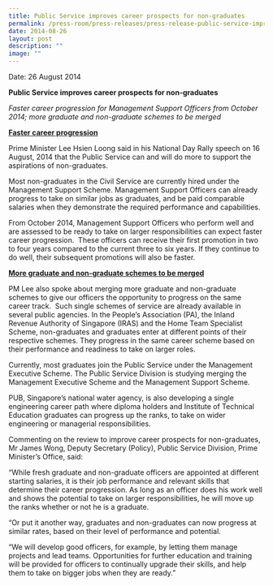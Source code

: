 ```yaml
---
title: Public Service improves career prospects for non‑graduates
permalink: /press-room/press-releases/press-release-public-service-improves-career-prospects-for-non-graduates/
date: 2014-08-26
layout: post
description: ""
image: ""
---
```


Date: 26 August 2014

**Public Service improves career prospects for non-graduates**

_Faster career progression for Management Support Officers from October 2014; more graduate and non-graduate schemes to be merged_

<u>**Faster career progression**</u>

Prime Minister Lee Hsien Loong said in his National Day Rally speech on 16 August, 2014 that the Public Service can and will do more to support the aspirations of non-graduates. 

Most non-graduates in the Civil Service are currently hired under the Management Support Scheme. Management Support Officers can already progress to take on similar jobs as graduates, and be paid comparable salaries when they demonstrate the required performance and capabilities.  

From October 2014, Management Support Officers who perform well and are assessed to be ready to take on larger responsibilities can expect faster career progression.  These officers can receive their first promotion in two to four years compared to the current three to six years. If they continue to do well, their subsequent promotions will also be faster.

<u>**More graduate and non-graduate schemes to be merged**</u>

PM Lee also spoke about merging more graduate and non-graduate schemes to give our officers the opportunity to progress on the same career track.  Such single schemes of service are already available in several public agencies. In the People’s Association (PA), the Inland Revenue Authority of Singapore (IRAS) and the Home Team Specialist Scheme, non-graduates and graduates enter at different points of their respective schemes. They progress in the same career scheme based on their performance and readiness to take on larger roles.

Currently, most graduates join the Public Service under the Management Executive Scheme. The Public Service Division is studying merging the Management Executive Scheme and the Management Support Scheme.

PUB, Singapore’s national water agency, is also developing a single engineering career path where diploma holders and Institute of Technical Education graduates can progress up the ranks, to take on wider engineering or managerial responsibilities. 

Commenting on the review to improve career prospects for non-graduates, Mr James Wong, Deputy Secretary (Policy), Public Service Division, Prime Minister’s Office, said:

“While fresh graduate and non-graduate officers are appointed at different starting salaries, it is their job performance and relevant skills that determine their career progression. As long as an officer does his work well and shows the potential to take on larger responsibilities, he will move up the ranks whether or not he is a graduate.

“Or put it another way, graduates and non-graduates can now progress at similar rates, based on their level of performance and potential.

“We will develop good officers, for example, by letting them manage projects and lead teams. Opportunities for further education and training will be provided for officers to continually upgrade their skills, and help them to take on bigger jobs when they are ready.”